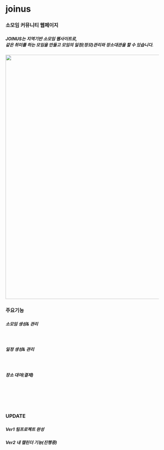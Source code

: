 # joinus


<h3>소모임 커뮤니티 웹페이지<h3>
<h5>JOINUS는 지역기반 소모임 웹사이트로,<br>
같은 취미를 하는 모임을 만들고 모임의 일정(정모)관리와 장소대관을 할 수 있습니다.<h5>

<img src="https://user-images.githubusercontent.com/99869666/199686372-39a5641e-5a5a-45d7-9f3e-feb373a94b02.png" width="800">

<h3>주요기능<h3>
<h5>소모임 생성& 관리<h5><br>
<h5>일정 생성& 관리<h5><br>
<h5>장소 대여(결제)<h5><br>
  
<br>
<br>
<br>

<h3>UPDATE<h3>
<h5>Ver1 팀프로젝트 완성<br><h5>
<h5>Ver2 내 캘린더 기능(진행중)<h5><br>
